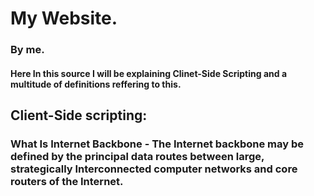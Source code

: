 # My Website.
### By me.
#### Here In this source I will be explaining Clinet-Side Scripting and a multitude of definitions reffering to this.



## Client-Side scripting: 
### What Is Internet Backbone - The Internet backbone may be defined by the principal data routes between large, strategically Interconnected computer networks and core routers of the Internet. 
